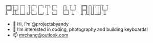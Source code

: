 ```
╔═╗┬─┐┌─┐ ┬┌─┐┌─┐┌┬┐┌─┐  ┌┐ ┬ ┬  ╔═╗┌┐┌┌┬┐┬ ┬
╠═╝├┬┘│ │ │├┤ │   │ └─┐  ├┴┐└┬┘  ╠═╣│││ ││└┬┘
╩  ┴└─└─┘└┘└─┘└─┘ ┴ └─┘  └─┘ ┴   ╩ ╩┘└┘─┴┘ ┴
```                                                                                                                                                                 

- 👋 Hi, I’m @projectsbyandy
- 👀 I’m interested in coding, photography and building keyboards!
- 📫 mrchang@outlook.com

<!---
projectsbyandy/projectsbyandy is a ✨ special ✨ repository because its `README.md` (this file) appears on your GitHub profile.
You can click the Preview link to take a look at your changes.
--->
